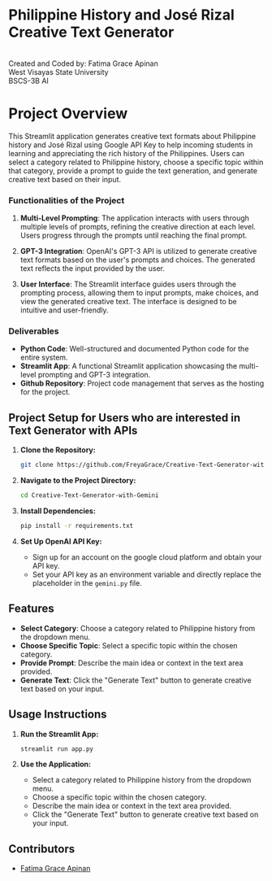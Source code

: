 # Philippine History and José Rizal Creative Text Generator
<br>Created and Coded by: Fatima Grace Apinan<br>
West Visayas State University<br>
BSCS-3B AI

# Project Overview
This Streamlit application generates creative text formats about Philippine history and José Rizal using Google API Key to help incoming students in learning and appreciating the rich history of the Philippines. Users can select a category related to Philippine history, choose a specific topic within that category, provide a prompt to guide the text generation, and generate creative text based on their input.


### Functionalities of the Project

1. **Multi-Level Prompting**: The application interacts with users through multiple levels of prompts, refining the creative direction at each level. Users progress through the prompts until reaching the final prompt.

2. **GPT-3 Integration**: OpenAI's GPT-3 API is utilized to generate creative text formats based on the user's prompts and choices. The generated text reflects the input provided by the user.

3. **User Interface**: The Streamlit interface guides users through the prompting process, allowing them to input prompts, make choices, and view the generated creative text. The interface is designed to be intuitive and user-friendly.

### Deliverables

- **Python Code**: Well-structured and documented Python code for the entire system.
- **Streamlit App**: A functional Streamlit application showcasing the multi-level prompting and GPT-3 integration.
- **Github Repository**: Project code management that serves as the hosting for the project.
  
## Project Setup for Users who are interested in Text Generator with APIs

1. **Clone the Repository:**

    ```bash
    git clone https://github.com/FreyaGrace/Creative-Text-Generator-with-Gemini
    ```

2. **Navigate to the Project Directory:**

    ```bash
    cd Creative-Text-Generator-with-Gemini
    ```

3. **Install Dependencies:**

    ```bash
    pip install -r requirements.txt
    ```

4. **Set Up OpenAI API Key:**

    - Sign up for an account on the google cloud platform and obtain your API key.
    - Set your API key as an environment variable and directly replace the placeholder in the `gemini.py` file.

## Features

- **Select Category**: Choose a category related to Philippine history from the dropdown menu.
- **Choose Specific Topic**: Select a specific topic within the chosen category.
- **Provide Prompt**: Describe the main idea or context in the text area provided.
- **Generate Text**: Click the "Generate Text" button to generate creative text based on your input.

## Usage Instructions

1. **Run the Streamlit App:**

    ```bash
    streamlit run app.py
    ```

2. **Use the Application:**

    - Select a category related to Philippine history from the dropdown menu.
    - Choose a specific topic within the chosen category.
    - Describe the main idea or context in the text area provided.
    - Click the "Generate Text" button to generate creative text based on your input.

## Contributors

- [Fatima Grace Apinan](https://github.com/FreyaGrace)
